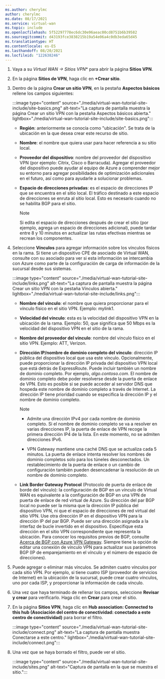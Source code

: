 ```yaml
---
ms.author: cherylmc
author: cherylmc
ms.date: 08/17/2021
ms.service: virtual-wan
ms.topic: include
ms.openlocfilehash: 5f52297778ec6dc30e96aeac00cd8751b6b39582
ms.sourcegitcommit: d43193fce3838215b19a54e06a4c0db3eda65d45
ms.translationtype: HT
ms.contentlocale: es-ES
ms.lasthandoff: 08/20/2021
ms.locfileid: "122638246"
---
```

1. Vaya a su **Virtual WAN* -> Sitios VPN** para abrir la página **Sitios VPN**.
1. En la página **Sitios de VPN**, haga clic en **+Crear sitio**.
1. Dentro de la página **Crear un sitio VPN**, en la pestaña **Aspectos básicos** rellene los campos siguientes:

   :::image type="content" source="./media/virtual-wan-tutorial-site-include/site-basics.png" alt-text="La captura de pantalla muestra la página Crear un sitio VPN con la pestaña Aspectos básicos abierta." lightbox="./media/virtual-wan-tutorial-site-include/site-basics.png":::

    * **Región**: anteriormente se conocía como "ubicación". Se trata de la ubicación en la que desea crear este recurso de sitio.
    * **Nombre**: el nombre que quiera usar para hacer referencia a su sitio local.
    * **Proveedor del dispositivo**: nombre del proveedor del dispositivo VPN (por ejemplo: Citrix, Cisco o Barracuda). Agregar el proveedor del dispositivo puede ayudar al equipo de Azure a comprender mejor su entorno para agregar posibilidades de optimización adicionales en el futuro, así como para ayudarle a solucionar problemas.
    * **Espacio de direcciones privadas**: es el espacio de direcciones IP que se encuentra en el sitio local. El tráfico destinado a este espacio de direcciones se enruta al sitio local. Esto es necesario cuando no se habilita BGP para el sitio.
    
      >[!NOTE]
      >Si edita el espacio de direcciones después de crear el sitio (por ejemplo, agrega un espacio de direcciones adicional), puede tardar entre 8 y 10 minutos en actualizar las rutas efectivas mientras se recrean los componentes.
      >
1. Seleccione **Vínculos** para agregar información sobre los vínculos físicos en la rama. Si tiene un dispositivo CPE de asociado de Virtual WAN, consulte con su asociado para ver si esta información se intercambia con Azure como parte de la configuración de carga de información de la sucursal desde sus sistemas.

   :::image type="content" source="./media/virtual-wan-tutorial-site-include/links.png" alt-text="La captura de pantalla muestra la página Crear un sitio VPN con la pestaña Vínculos abierta." lightbox="./media/virtual-wan-tutorial-site-include/links.png":::

   * **Nombre del vínculo**: el nombre que quiera proporcionar para el vínculo físico en el sitio VPN. Ejemplo: mylink1.
   * **Velocidad del vínculo**: esta es la velocidad del dispositivo VPN en la ubicación de la rama. Ejemplo: 50, que significa que 50 Mbps es la velocidad del dispositivo VPN en el sitio de la rama.
   * **Nombre del proveedor del vínculo**: nombre del vínculo físico en el sitio VPN. Ejemplo: ATT, Verizon.
   * **Dirección IP/nombre de dominio completo del vínculo**: dirección IP pública del dispositivo local que usa este vínculo. Opcionalmente, puede proporcionar la dirección IP privada del dispositivo VPN local que está detrás de ExpressRoute. Puede incluir también un nombre de dominio completo. Por ejemplo, *algo.contoso.com*. El nombre de dominio completo debe poder resolverse desde la puerta de enlace de VPN. Esto es posible si se puede acceder al servidor DNS que hospeda este nombre de dominio completo a través de Internet. La dirección IP tiene prioridad cuando se especifica la dirección IP y el nombre de dominio completo.

     >[!NOTE]
     >
     >* Admite una dirección IPv4 por cada nombre de dominio completo. Si el nombre de dominio completo se va a resolver en varias direcciones IP, la puerta de enlace de VPN recoge la primera dirección IP4 de la lista. En este momento, no se admiten direcciones IPv6.
     >
     >* VPN Gateway mantiene una caché DNS que se actualiza cada 5 minutos. La puerta de enlace intenta resolver los nombres de dominio completos solo para los túneles desconectados. Un restablecimiento de la puerta de enlace o un cambio de configuración también pueden desencadenar la resolución de un nombre de dominio completo.
     >
   * **Link Border Gateway Protocol** (Protocolo de puerta de enlace de borde del vínculo): la configuración de BGP en un vínculo de Virtual WAN es equivalente a la configuración de BGP en una VPN de puerta de enlace de red virtual de Azure. Su dirección del par BGP local no puede ser la misma que la dirección IP pública del dispositivo VPN, ni que el espacio de direcciones de red virtual del sitio VPN. Use otra dirección IP en el dispositivo VPN para la dirección IP del par BGP. Puede ser una dirección asignada a la interfaz de bucle invertido en el dispositivo. Especifique esta dirección en el sitio VPN correspondiente que representa la ubicación.  Para conocer los requisitos previos de BGP, consulte [Acerca de BGP con Azure VPN Gateway](../articles/vpn-gateway/vpn-gateway-bgp-overview.md). Siempre tiene la opción de editar una conexión de vínculo VPN para actualizar sus parámetros BGP (IP de emparejamiento en el vínculo y el número de espacio de direcciones).
1. Puede agregar o eliminar más vínculos. Se admiten cuatro vínculos por cada sitio VPN. Por ejemplo, si tiene cuatro ISP (proveedor de servicios de Internet) en la ubicación de la sucursal, puede crear cuatro vínculos, uno por cada ISP, y proporcionar la información de cada vínculo.
1. Una vez que haya terminado de rellenar los campos, seleccione **Revisar y crear** para verificarlo. Haga clic en **Crear** para crear el sitio.
1. En la página **Sitios VPN**, haga clic en **Hub association: Connected to this hub (Asociación del centro de conectividad: conectado a este centro de conectividad)** para borrar el filtro.

   :::image type="content" source="./media/virtual-wan-tutorial-site-include/connect.png" alt-text="La captura de pantalla muestra Conectarse a este centro." lightbox="./media/virtual-wan-tutorial-site-include/connect.png":::
1. Una vez que se haya borrado el filtro, puede ver el sitio.

   :::image type="content" source="./media/virtual-wan-tutorial-site-include/sites.png" alt-text="Captura de pantalla en la que se muestra el sitio.":::
